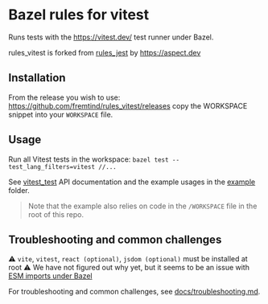 # Bazel rules for vitest

Runs tests with the https://vitest.dev/ test runner under Bazel.

rules_vitest is forked from [rules_jest](https://github.com/aspect-build/rules_jest) by https://aspect.dev

## Installation

From the release you wish to use:
<https://github.com/fremtind/rules_vitest/releases>
copy the WORKSPACE snippet into your `WORKSPACE` file.

## Usage

Run all Vitest tests in the workspace: `bazel test --test_lang_filters=vitest //...`

See [vitest_test](docs/vitest_test.md) API documentation and the example usages in the [example](https://github.com/aspect-build/rules_vitest/tree/main/example/) folder.

> Note that the example also relies on code in the `/WORKSPACE` file in the root of this repo.

## Troubleshooting and common challenges

⚠️ `vite`, `vitest`, `react (optional)`, `jsdom (optional)` must be installed at root ⚠️
We have not figured out why yet, but it seems to be an issue with [ESM imports under Bazel](https://github.com/aspect-build/rules_js/issues/362)

For troubleshooting and common challenges, see [docs/troubleshooting.md](docs/troubleshooting.md).

